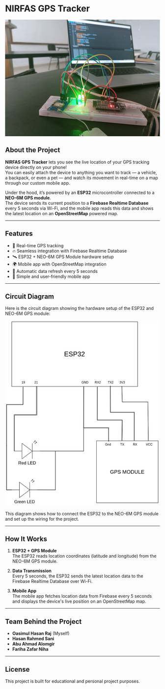 # NIRFAS GPS Tracker

![NIRFAS GPS Tracker](Project%20Images/image-1.jpeg)

## About the Project

**NIRFAS GPS Tracker** lets you see the live location of your GPS tracking device directly on your phone!  
You can easily attach the device to anything you want to track — a vehicle, a backpack, or even a pet — and watch its movement in real-time on a map through our custom mobile app.


Under the hood, it’s powered by an **ESP32** microcontroller connected to a **NEO-6M GPS module**.  
The device sends its current position to a **Firebase Realtime Database** every 5 seconds via Wi-Fi, and the mobile app reads this data and shows the latest location on an **OpenStreetMap** powered map.

---

## Features

- 📡 Real-time GPS tracking
- 🔥 Seamless integration with Firebase Realtime Database
- 🛰️ ESP32 + NEO-6M GPS Module hardware setup
- 🌍 Mobile app with OpenStreetMap integration
- 🔄 Automatic data refresh every 5 seconds
- 📱 Simple and user-friendly mobile app

---

## Circuit Diagram

Here is the circuit diagram showing the hardware setup of the ESP32 and NEO-6M GPS module:

![Circuit Diagram](circuit-diagram.jpg)

This diagram shows how to connect the ESP32 to the NEO-6M GPS module and set up the wiring for the project.

---

## How It Works

1. **ESP32 + GPS Module**  
   The ESP32 reads location coordinates (latitude and longitude) from the NEO-6M GPS module.

2. **Data Transmission**  
   Every 5 seconds, the ESP32 sends the latest location data to the Firebase Realtime Database over Wi-Fi.

3. **Mobile App**  
   The mobile app fetches location data from Firebase every 5 seconds and displays the device's live position on an OpenStreetMap map.

---

## Team Behind the Project

- **Oasimul Hasan Raj** (Myself)
- **Hasan Rahmed Sani**
- **Abu Ahmad Alomgir**
- **Fariha Zafar Niha**

---


## License

This project is built for educational and personal project purposes.

